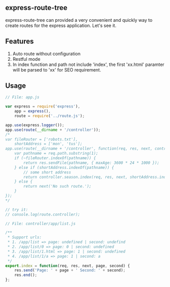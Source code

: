 ## express-route-tree
express-route-tree can provided a very convenient and quickly way to create routes for the express application. Let's see it.
## Features
1. Auto route without configuration
2. Restful mode
3. In index function and path not include 'index', the first 'xx.html' paramter will be parsed to 'xx' for SEO requirement.
## Usage
```js
// File: app.js

var express = require('express'),
    app = express(),
    route = require('../route.js');

app.use(express.logger());
app.use(route(__dirname + '/controller'));
/*
var fileRouter = ['robots.txt'],
    shortAddress = ['mon', 'tus'];
app.use(route(__dirname + '/controller', function(req, res, next, controller) {
    var pathname = req.path.substring(1);
    if (~fileRouter.indexOf(pathname)) {
        return res.sendFile(pathname, { maxAge: 3600 * 24 * 1000 });
    } else if (shortAddress.indexOf(pathname)) {
        // some short address
        return controller.season.index(req, res, next, shortAddress.indexOf(pathname) + 1);
    } else {
        return next('No such route.');
    }
});
*/

// try it:
// console.log(route.controller);
```
```js
// File: controller/app/list.js

/**
 * Support urls:
 * 1. /app/list => page: undefined | second: undefind
 * 2. /app/list/0 => page: 0 | second: undefined
 * 3. /app/list/1.html => page: 1 | second: undefined
 * 4. /app/list/1/a => page: 1 | second: a
 */
export.index = function(req, res, next, page, second) {
    res.send('Page: ' + page + ' Second: ' + second);
    res.end();
};

```

